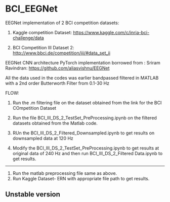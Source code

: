 # BCI_EEGNet
EEGNet implementation of 2 BCI competition datasets:

1) Kaggle competition Dataset: https://www.kaggle.com/c/inria-bci-challenge/data

2) BCI Competition III Dataset 2: http://www.bbci.de/competition/iii/#data_set_ii 


EEGNet CNN architecture PyTorch implementation borrowed from : Sriram Ravindran: https://github.com/aliasvishnu/EEGNet

All the data used in the codes was earlier bandpassed filtered in MATLAB with a 2nd order Butterworth Filter from 0.1-30 Hz

FLOW: 
1) Run the .m filtering file on the dataset obtained from the link for the BCI COmpetition Dataset
2) Run the file BCI_III_DS_2_TestSet_PreProcessing.ipynb on the filtered datasets obtained from the Matlab code.

3) RUn the BCI_III_DS_2_Filtered_Downsampled.ipynb to get results on downsampled data at 120 Hz

4) Modify the BCI_III_DS_2_TestSet_PreProcessing.ipynb to get results at original data of 240 Hz and then run BCI_III_DS_2_Filtered Data.ipynb to get results.

----

1) Run the matlab preprocessing file same as above.
2) Run Kaggle Dataset- ERN with appropriate file path to get results.

## Unstable version 
